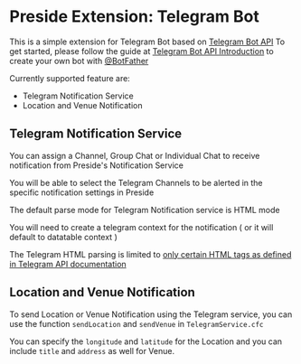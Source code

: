 # Preside Extension: Telegram Bot

This is a simple extension for Telegram Bot based on [Telegram Bot API](https://core.telegram.org/bots/api) 
To get started, please follow the guide at [Telegram Bot API Introduction](https://core.telegram.org/bots) to create your own bot with [@BotFather](https://t.me/botfather)

Currently supported feature are:
 - Telegram Notification Service 
 - Location and Venue Notification


## Telegram Notification Service
You can assign a Channel, Group Chat or Individual Chat to receive notification from Preside's Notification Service

You will be able to select the Telegram Channels to be alerted in the specific notification settings in Preside

The default parse mode for Telegram Notification service is HTML mode 

You will need to create a telegram context for the notification ( or it will default to datatable context )

The Telegram HTML parsing is limited to [only certain HTML tags as defined in Telegram API documentation](https://core.telegram.org/bots/api#html-style)

## Location and Venue Notification

To send Location or Venue Notification using the Telegram service, you can use the function `sendLocation` and `sendVenue` in `TelegramService.cfc` 

You can specify the `longitude` and `latitude` for the Location and you can include `title` and `address` as well for Venue.

